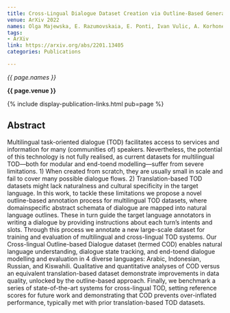 ```yaml
---
title: Cross-Lingual Dialogue Dataset Creation via Outline-Based Generation
venue: ArXiv 2022
names: Olga Majewska, E. Razumovskaia, E. Ponti, Ivan Vulic, A. Korhonen
tags:
- ArXiv
link: https://arxiv.org/abs/2201.13405
categories: Publications

---
```


*{{ page.names }}*

**{{ page.venue }}**

{% include display-publication-links.html pub=page %}

## Abstract

Multilingual task-oriented dialogue (TOD) facilitates access to services and information for many (communities of) speakers. Nevertheless, the potential of this technology is not fully realised, as current datasets for multilingual TOD—both for modular and end-toend modelling—suffer from severe limitations. 1) When created from scratch, they are usually small in scale and fail to cover many possible dialogue flows. 2) Translation-based TOD datasets might lack naturalness and cultural specificity in the target language. In this work, to tackle these limitations we propose a novel outline-based annotation process for multilingual TOD datasets, where domainspecific abstract schemata of dialogue are mapped into natural language outlines. These in turn guide the target language annotators in writing a dialogue by providing instructions about each turn’s intents and slots. Through this process we annotate a new large-scale dataset for training and evaluation of multilingual and cross-lingual TOD systems. Our Cross-lingual Outline-based Dialogue dataset (termed COD) enables natural language understanding, dialogue state tracking, and end-toend dialogue modelling and evaluation in 4 diverse languages: Arabic, Indonesian, Russian, and Kiswahili. Qualitative and quantitative analyses of COD versus an equivalent translation-based dataset demonstrate improvements in data quality, unlocked by the outline-based approach. Finally, we benchmark a series of state-of-the-art systems for cross-lingual TOD, setting reference scores for future work and demonstrating that COD prevents over-inflated performance, typically met with prior translation-based TOD datasets.